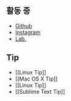 ## 활동 중
- [Github](http://github.com/chorr)
- [Instagram](http://instagram.com/chorr)
- [Lab.](http://lab.chorr.net)

## Tip
- [[Linux Tip]]
- [[Mac OS X Tip]]
- [[Linux Tip]]
- [[Sublime Text Tip]]